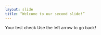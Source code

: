 ```yaml
---
layout: slide
title: “Welcome to our second slide!”
---
```

Your test check
Use the left arrow to go back!

